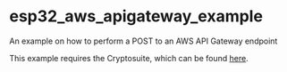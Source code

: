 # esp32_aws_apigateway_example
An example on how to perform a POST to an AWS API Gateway endpoint

This example requires the Cryptosuite, which can be found [here](https://github.com/Cathedrow/Cryptosuite).
